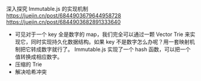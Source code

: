 深入探究 Immutable.js 的实现机制
https://juejin.cn/post/6844903679644958728
https://juejin.cn/post/6844903682891333640

- 可见对于一个 key 全是数字的 map，我们完全可以通过一颗 Vector Trie 来实现它，同时实现持久化数据结构。如果 key 不是数字怎么办呢？用一套映射机制把它转成数字就行了。 Immutable.js 实现了一个 hash 函数，可以把一个值转换成相应数字。
- 压缩的 Trie
- 解决哈希冲突
